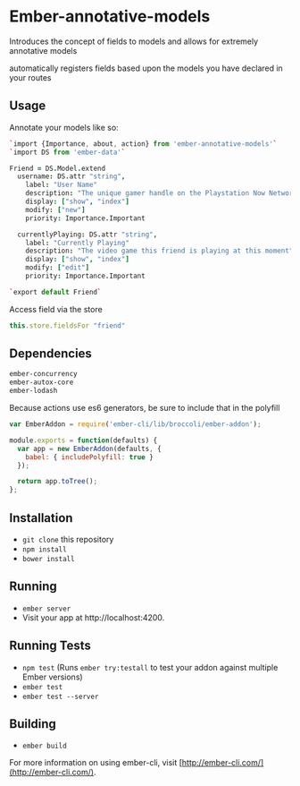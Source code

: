 # Ember-annotative-models

Introduces the concept of fields to models and allows for extremely annotative models

automatically registers fields based upon the models you have declared in your routes

## Usage
Annotate your models like so:
```coffeescript
`import {Importance, about, action} from 'ember-annotative-models'`
`import DS from 'ember-data'`

Friend = DS.Model.extend
  username: DS.attr "string",
    label: "User Name"
    description: "The unique gamer handle on the Playstation Now Network"
    display: ["show", "index"]
    modify: ["new"]
    priority: Importance.Important

  currentlyPlaying: DS.attr "string",
    label: "Currently Playing"
    description: "The video game this friend is playing at this moment"
    display: ["show", "index"]
    modify: ["edit"]
    priority: Importance.Important

`export default Friend`
```
Access field via the store
```javascript
this.store.fieldsFor "friend"
```

## Dependencies
```sh
ember-concurrency
ember-autox-core
ember-lodash
```
Because actions use es6 generators, be sure to include that in the polyfill
```javascript
var EmberAddon = require('ember-cli/lib/broccoli/ember-addon');

module.exports = function(defaults) {
  var app = new EmberAddon(defaults, {
    babel: { includePolyfill: true }
  });

  return app.toTree();
};
```

## Installation

* `git clone` this repository
* `npm install`
* `bower install`

## Running

* `ember server`
* Visit your app at http://localhost:4200.

## Running Tests

* `npm test` (Runs `ember try:testall` to test your addon against multiple Ember versions)
* `ember test`
* `ember test --server`

## Building

* `ember build`

For more information on using ember-cli, visit [http://ember-cli.com/](http://ember-cli.com/).
